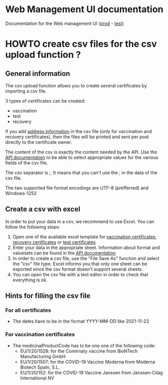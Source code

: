 # Web Management UI documentation

Documentation for the Web management UI ([prod](https://www.covidcertificate.admin.ch/) - [test](https://www.covidcertificate-a.admin.ch/))

# HOWTO create csv files for the csv upload function ?

## General information

The csv upload function allows you to create several certificates by importing a csv file. 

3 types of certificates can be created:
- vaccination
- test
- recovery

If you add [address information](https://github.com/admin-ch/CovidCertificate-Apidoc#address-data) in the csv file (only for vaccination and recovery certificates), then the files will be printed and sent per post directly to the certificate owner. 

The content of the csv is exactly the content needed by the API. Use the [API documentation](https://github.com/admin-ch/CovidCertificate-Apidoc#request---certificate-data) to be able to select appropriate values for the various fields of the csv file.

The csv separator is ;. It means that you can't use the ; in the data of the csv file.

The two supported file format encodings are UTF-8 (prefferred) and Windows-1252

## Create a csv with excel

In order to put your data in a csv, we recommend to use Excel. You can follow the following steps:

1. Open one of the available excel template for [vaccination certificates](https://github.com/admin-ch/CovidCertificate-UIdoc/blob/main/template_vaccination.xlsx), [recovery certificates](https://github.com/admin-ch/CovidCertificate-UIdoc/blob/main/template_recovery.xlsx) or [test certificates](https://github.com/admin-ch/CovidCertificate-UIdoc/blob/main/template_test.xlsx)
2. Enter your data in the appropriate sheet. Information about format and valuesets can be found in the [API documentation](https://github.com/admin-ch/CovidCertificate-Apidoc#request---certificate-data)
3. In order to create a csv file, use the "File Save As" function and select the "csv" file type. Excel informs you that only one sheet can be exported since the csv format doesn't support several sheets.
4. You can open the csv file with a text editor in order to check that everything is ok.

## Hints for filling the csv file

### For all certificates

- The dates have to be in the format YYYY-MM-DD like 2021-11-23

### For vaccination certificates

- The medicinalProductCode has to be one one of the following code:
   - EU/1/20/1528: for the Comirnaty vaccine from BioNTech Manufacturing GmbH
   - EU/1/20/1507: for the COVID-19 Vaccine Moderna from Moderna Biotech Spain, S.L.
   - EU/1/20/152: for the COVID-19 Vaccine Janssen from Janssen-Cilag International NV
